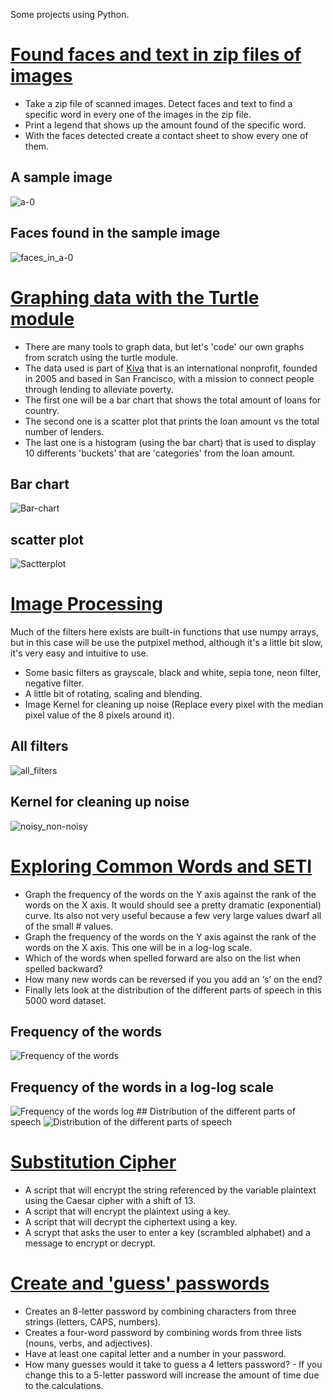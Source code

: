 Some projects using Python.


#  [Found faces and text in zip files of images](https://github.com/scastrodri/Python_projects/tree/main/Faces_and_text_%20in_zip)
* Take a zip file of scanned images. Detect faces and text to find a specific word in every one of the images in the zip file.
* Print a legend that shows up the amount found of the specific word.
* With the faces detected create a contact sheet to show every one of them.
## A sample image
<img src="./images/a-0.jpg" alt="a-0">

## Faces found in the sample image
<img src="./images/faces_in_a-0.png" alt="faces_in_a-0">


# [Graphing data with the Turtle module](https://github.com/scastrodri/Python_projects/tree/main/Graphic_Turtle)
* There are many tools to graph data, but let's 'code' our own graphs from scratch using the turtle module.
* The data used is part of [Kiva](http://kiva.org/) that is an international nonprofit, founded in 2005 and based in San Francisco, with a mission to connect people 
through lending to alleviate poverty.
* The first one will be a bar chart that shows the total amount of loans for country.
* The second one is a scatter plot that prints the loan amount vs the total number of lenders.
* The last one is a histogram (using the bar chart) that is used to display 10 differents 'buckets' that are 'categories' from the loan amount.
## Bar chart
<img src="./images/Bar-chart.png" alt="Bar-chart">

## scatter plot
<img src="./images/Sactterplot.png" alt="Sactterplot">


# [Image Processing](https://github.com/scastrodri/Python_projects/tree/main/Image_Processing)
Much of the filters here exists are built-in functions that use numpy arrays, but in this case will be use the putpixel method, although it's a little bit slow, it's very easy and intuitive to use.
* Some basic filters as grayscale, black and white, sepia tone, neon filter, negative filter.
* A little bit of rotating, scaling and blending.
* Image Kernel for cleaning up noise (Replace every pixel with the median pixel value of the 8 pixels around it).
## All filters
<img src="./images/all_filters.jpg" alt="all_filters">

## Kernel for cleaning up noise
<img src="./images/noisy_non-noisy.png" alt="noisy_non-noisy">


# [Exploring Common Words and SETI](https://github.com/scastrodri/Python_projects/tree/main/Exploring_Common_Words)
* Graph the frequency of the words on the Y axis against the rank of the words on the X axis. It would should see a pretty dramatic (exponential) curve. Its also not very useful because a few very large values dwarf all of the small # values.
* Graph the frequency of the words on the Y axis against the rank of the words on the X axis. This one will be in a log-log scale.
* Which of the words when spelled forward are also on the list when spelled backward?
* How many new words can be reversed if you you add an ‘s’ on the end?
* Finally lets look at the distribution of the different parts of speech in this 5000 word dataset.
## Frequency of the words
<img src="./images/Distribution of the words.png" alt="Frequency of the words">

## Frequency of the words in a log-log scale
<img src="./images/Distribution of the words log.png" alt="Frequency of the words log">
## Distribution of the different parts of speech
<img src="./images/Distribution of the different parts of speech.png" alt="Distribution of the different parts of speech">

# [Substitution Cipher](https://github.com/scastrodri/Python_projects/tree/main/Substitution_Cipher)
* A script that will encrypt the string referenced by the variable plaintext using the Caesar cipher with a shift of 13.
* A script that will encrypt the plaintext using a key.
* A script that will decrypt the ciphertext using a key.
* A scrypt that asks the user to enter a key (scrambled alphabet) and a message to encrypt or decrypt.

# [Create and 'guess' passwords](https://github.com/scastrodri/Python_projects/tree/main/Password)
* Creates an 8-letter password by combining characters from three strings (letters, CAPS, numbers).
* Creates a four-word password by combining words from three lists (nouns, verbs, and adjectives).
* Have at least one capital letter and a number in your password.
* How many guesses would it take to guess a 4 letters password? - If you change this to a 5-letter password will increase the amount of time due to the calculations.
